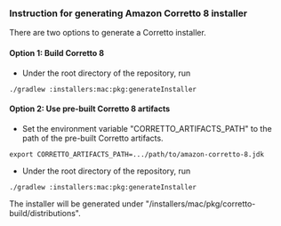 ### Instruction for generating Amazon Corretto 8 installer

There are two options to generate a Corretto installer.

#### Option 1: Build Corretto 8
* Under the root directory of the repository, run
```
./gradlew :installers:mac:pkg:generateInstaller
```

#### Option 2: Use pre-built Corretto 8 artifacts
* Set the environment variable "CORRETTO_ARTIFACTS_PATH" to the path of the pre-built Corretto artifacts.
```
export CORRETTO_ARTIFACTS_PATH=.../path/to/amazon-corretto-8.jdk
```
* Under the root directory of the repository, run
```
./gradlew :installers:mac:pkg:generateInstaller
```

The installer will be generated under "<repo-root>/installers/mac/pkg/corretto-build/distributions".
